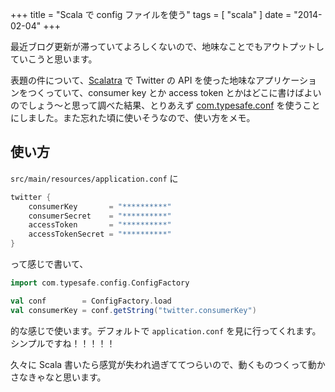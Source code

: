 +++
title = "Scala で config ファイルを使う"
tags = [ "scala" ]
date = "2014-02-04"
+++

最近ブログ更新が滞っていてよろしくないので、地味なことでもアウトプットしていこうと思います。

<!--more-->

表題の件について、[Scalatra](http://www.scalatra.org) で Twitter の API を使った地味なアプリケーションをつくっていて、consumer key とか access token とかはどこに書けばよいのでしょう〜と思って調べた結果、とりあえず [com.typesafe.conf](http://search.maven.org/#artifactdetails%7Ccom.typesafe%7Cconfig%7C1.2.0%7Cbundle) を使うことにしました。また忘れた頃に使いそうなので、使い方をメモ。

## 使い方

`src/main/resources/application.conf` に

``` scala
twitter {
    consumerKey       = "**********"
    consumerSecret    = "**********"
    accessToken       = "**********"
    accessTokenSecret = "**********"
}
```

って感じで書いて、

``` scala
import com.typesafe.config.ConfigFactory

val conf        = ConfigFactory.load
val consumerKey = conf.getString("twitter.consumerKey")
```

的な感じで使います。デフォルトで `application.conf` を見に行ってくれます。  
シンプルですね！！！！！

久々に Scala 書いたら感覚が失われ過ぎててつらいので、動くものつくって動かさなきゃなと思います。
